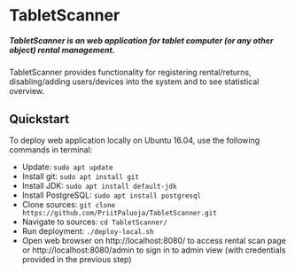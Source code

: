 # TabletScanner

##### TabletScanner is an web application for tablet computer (or any other object) rental management.
 
TabletScanner provides functionality for registering rental/returns, disabling/adding users/devices into the system and to see statistical overview.

## Quickstart
To deploy web application locally on Ubuntu 16.04, use the following commands in terminal:
* Update: `sudo apt update`
* Install git: `sudo apt install git`
* Install JDK: `sudo apt install default-jdk`
* Install PostgreSQL: `sudo apt install postgresql`
* Clone sources: `git clone https://github.com/PriitPaluoja/TabletScanner.git`
* Navigate to sources: `cd TabletScanner/`
* Run deployment: `./deploy-local.sh`
* Open web browser on http://localhost:8080/ to access rental scan page or http://localhost:8080/admin to sign in to admin view (with credentials provided in the previous step)
